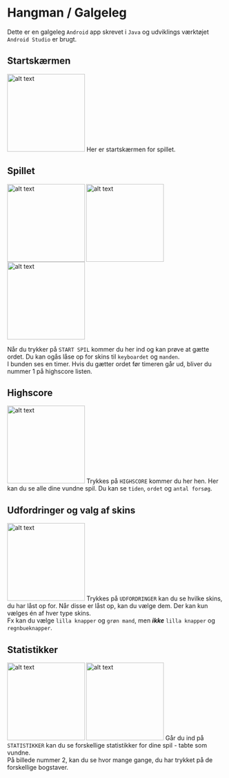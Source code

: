 # Hangman / Galgeleg
Dette er en galgeleg <code>Android</code> app skrevet i <code>Java</code> og udviklings værktøjet <code>Android Studio</code> er brugt.

<h2>Startskærmen</h2>
<img src="https://imgur.com/CicWoxU.jpg" alt="alt text" width="180" >
Her er startskærmen for spillet.

<h2>Spillet</h2>
<img align="left" src="https://imgur.com/QD0USLq.jpg" alt="alt text" width="180" > 
<img align="left" src="https://imgur.com/oDpJPfQ.jpg" alt="alt text" width="180" > 
<img src="https://imgur.com/Hhjt3JE.jpg" alt="alt text" width="180" > 

Når du trykker på <code>START SPIL</code> kommer du her ind og kan prøve at gætte ordet.
Du kan ogås låse op for skins til <code>keyboardet</code> og <code>manden</code>.
<br>I bunden ses en timer. Hvis du gætter ordet før timeren går ud, bliver du nummer 1 på highscore listen.

<h2>Highscore</h2>
<img src="https://imgur.com/ade9QSD.jpg" alt="alt text" width="180" >
Trykkes på <code>HIGHSCORE</code> kommer du her hen. Her kan du se alle dine vundne spil. Du kan se <code>tiden</code>, <code>ordet</code> og <code>antal forsøg</code>.

<h2>Udfordringer og valg af skins</h2>
<img src="https://imgur.com/JqVsoDL.jpg" alt="alt text" width="180" >
Trykkes på <code>UDFORDRINGER</code> kan du se hvilke skins, du har låst op for. Når disse er låst op, kan du vælge dem. Der kan kun vælges én af hver type skins. 
<br>Fx kan du vælge <code>lilla knapper</code> og <code>grøn mand</code>, men <b><i>ikke</i></b> <code>lilla knapper</code> og <code>regnbueknapper</code>.

<h2>Statistikker</h2>
<img align="left" src="https://imgur.com/0SubacD.jpg" alt="alt text" width="180" >
<img src="https://imgur.com/sKCdjgd.jpg" alt="alt text" width="180" >
Går du ind på <code>STATISTIKKER</code> kan du se forskellige statistikker for dine spil - tabte som vundne.
<br>På billede nummer 2, kan du se hvor mange gange, du har trykket på de forskellige bogstaver.
